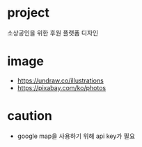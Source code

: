 # project
소상공인을 위한 후원 플랫폼 디자인

# image
- https://undraw.co/illustrations
- https://pixabay.com/ko/photos

# caution
- google map을 사용하기 위해 api key가 필요